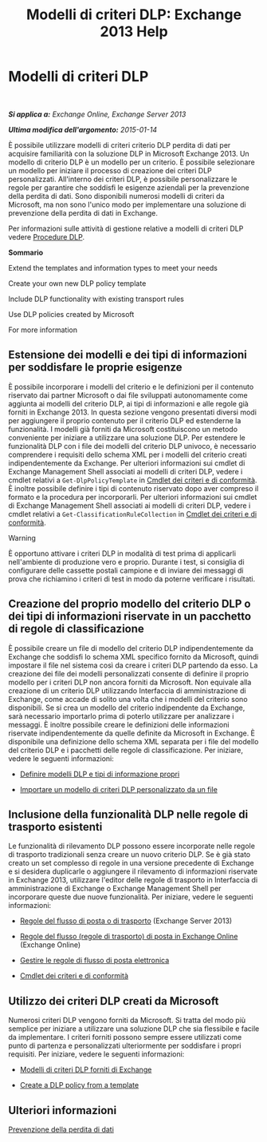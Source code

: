 ﻿---
title: 'Modelli di criteri DLP: Exchange 2013 Help'
TOCTitle: Modelli di criteri DLP
ms:assetid: c7b1a8e4-30d9-4409-85c5-f85ae023737d
ms:mtpsurl: https://technet.microsoft.com/it-it/library/JJ657730(v=EXCHG.150)
ms:contentKeyID: 50481644
ms.date: 05/22/2018
mtps_version: v=EXCHG.150
ms.translationtype: MT
---

# Modelli di criteri DLP

 

_**Si applica a:** Exchange Online, Exchange Server 2013_

_**Ultima modifica dell'argomento:** 2015-01-14_

È possibile utilizzare modelli di criteri criterio DLP perdita di dati per acquisire familiarità con la soluzione DLP in Microsoft Exchange 2013. Un modello di criterio DLP è un modello per un criterio. È possibile selezionare un modello per iniziare il processo di creazione dei criteri DLP personalizzati. All'interno dei criteri DLP, è possibile personalizzare le regole per garantire che soddisfi le esigenze aziendali per la prevenzione della perdita di dati. Sono disponibili numerosi modelli di criteri da Microsoft, ma non sono l'unico modo per implementare una soluzione di prevenzione della perdita di dati in Exchange.

Per informazioni sulle attività di gestione relative a modelli di criteri DLP vedere [Procedure DLP](dlp-procedures-exchange-2013-help.md).

**Sommario**

Extend the templates and information types to meet your needs

Create your own new DLP policy template

Include DLP functionality with existing transport rules

Use DLP policies created by Microsoft

For more information

## Estensione dei modelli e dei tipi di informazioni per soddisfare le proprie esigenze

È possibile incorporare i modelli del criterio e le definizioni per il contenuto riservato dai partner Microsoft o dai file sviluppati autonomamente come aggiunta ai modelli del criterio DLP, ai tipi di informazioni e alle regole già forniti in Exchange 2013. In questa sezione vengono presentati diversi modi per aggiungere il proprio contenuto per il criterio DLP ed estenderne la funzionalità. I modelli già forniti da Microsoft costituiscono un metodo conveniente per iniziare a utilizzare una soluzione DLP. Per estendere le funzionalità DLP con i file dei modelli del criterio DLP univoco, è necessario comprendere i requisiti dello schema XML per i modelli del criterio creati indipendentemente da Exchange. Per ulteriori informazioni sui cmdlet di Exchange Management Shell associati ai modelli di criteri DLP, vedere i cmdlet relativi a `Get-DlpPolicyTemplate` in [Cmdlet dei criteri e di conformità](https://technet.microsoft.com/it-it/library/dd298082\(v=exchg.150\)). È inoltre possibile definire i tipi di contenuto riservato dopo aver compreso il formato e la procedura per incorporarli. Per ulteriori informazioni sui cmdlet di Exchange Management Shell associati ai modelli di criteri DLP, vedere i cmdlet relativi a `Get-ClassificationRuleCollection` in [Cmdlet dei criteri e di conformità](https://technet.microsoft.com/it-it/library/dd298082\(v=exchg.150\)).


> [!WARNING]
> È opportuno attivare i criteri DLP in modalità di test prima di applicarli nell'ambiente di produzione vero e proprio. Durante i test, si consiglia di configurare delle cassette postali campione e di inviare dei messaggi di prova che richiamino i criteri di test in modo da poterne verificare i risultati.



## Creazione del proprio modello del criterio DLP o dei tipi di informazioni riservate in un pacchetto di regole di classificazione

È possibile creare un file di modello del criterio DLP indipendentemente da Exchange che soddisfi lo schema XML specifico fornito da Microsoft, quindi impostare il file nel sistema così da creare i criteri DLP partendo da esso. La creazione dei file dei modelli personalizzati consente di definire il proprio modello per i criteri DLP non ancora forniti da Microsoft. Non equivale alla creazione di un criterio DLP utilizzando Interfaccia di amministrazione di Exchange, come accade di solito una volta che i modelli del criterio sono disponibili. Se si crea un modello del criterio indipendente da Exchange, sarà necessario importarlo prima di poterlo utilizzare per analizzare i messaggi. È inoltre possibile creare le definizioni delle informazioni riservate indipendentemente da quelle definite da Microsoft in Exchange. È disponibile una definizione dello schema XML separata per i file del modello del criterio DLP e i pacchetti delle regole di classificazione. Per iniziare, vedere le seguenti informazioni:

  -  [Definire modelli DLP e tipi di informazione propri](define-your-own-dlp-templates-and-information-types-exchange-2013-help.md)

  -  [Importare un modello di criteri DLP personalizzato da un file](import-a-custom-dlp-policy-template-from-a-file-exchange-2013-help.md)

## Inclusione della funzionalità DLP nelle regole di trasporto esistenti

Le funzionalità di rilevamento DLP possono essere incorporate nelle regole di trasporto tradizionali senza creare un nuovo criterio DLP. Se è già stato creato un set complesso di regole in una versione precedente di Exchange e si desidera duplicarle o aggiungere il rilevamento di informazioni riservate in Exchange 2013, utilizzare l'editor delle regole di trasporto in Interfaccia di amministrazione di Exchange o Exchange Management Shell per incorporare queste due nuove funzionalità. Per iniziare, vedere le seguenti informazioni:

  -  [Regole del flusso di posta o di trasporto](mail-flow-rules-transport-rules-in-exchange-2013-exchange-2013-help.md) (Exchange Server 2013)

  -  [Regole del flusso (regole di trasporto) di posta in Exchange Online](https://technet.microsoft.com/it-it/library/jj919238\(v=exchg.150\)) (Exchange Online)

  -  [Gestire le regole di flusso di posta elettronica](https://docs.microsoft.com/it-it/exchange/security-and-compliance/mail-flow-rules/manage-mail-flow-rules)
    
  -  [Cmdlet dei criteri e di conformità](https://technet.microsoft.com/it-it/library/dd298082\(v=exchg.150\))

## Utilizzo dei criteri DLP creati da Microsoft

Numerosi criteri DLP vengono forniti da Microsoft. Si tratta del modo più semplice per iniziare a utilizzare una soluzione DLP che sia flessibile e facile da implementare. I criteri forniti possono sempre essere utilizzati come punto di partenza e personalizzati ulteriormente per soddisfare i propri requisiti. Per iniziare, vedere le seguenti informazioni:

  - [Modelli di criteri DLP forniti di Exchange](https://docs.microsoft.com/it-it/exchange/security-and-compliance/data-loss-prevention/dlp-policy-templates)

  - [Create a DLP policy from a template](https://docs.microsoft.com/it-it/exchange/security-and-compliance/data-loss-prevention/create-dlp-policy-from-template)

## Ulteriori informazioni

[Prevenzione della perdita di dati](https://docs.microsoft.com/it-it/exchange/security-and-compliance/data-loss-prevention/data-loss-prevention)

